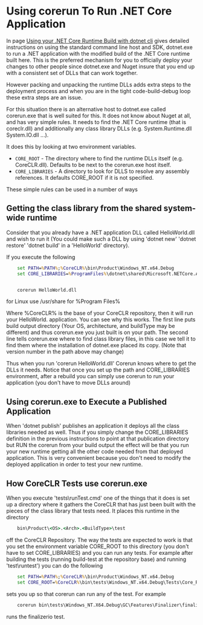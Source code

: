 
# Using corerun To Run .NET Core Application

In page [Using your .NET Core Runtime Build with dotnet cli](UsingDotNetCli.md) gives detailed instructions on using the standard
command line host and SDK, dotnet.exe to run a .NET application with the modified build of the
.NET Core runtime built here.   This is the preferred mechanism for you to officially deploy
your changes to other people since dotnet.exe and Nuget insure that you end up with a consistent
set of DLLs that can work together.

However packing and unpacking the runtime DLLs adds extra steps to the deployment process and when
you are in the tight code-build-debug loop these extra steps are an issue.

For this situation there is an alternative host to dotnet.exe called corerun.exe that is well suited
for this.   It does not know about Nuget at all, and has very simple rules.  It needs to find the
.NET Core runtime (that is coreclr.dll) and additionally any class library DLLs (e.g. System.Runtime.dll  System.IO.dll ...).

It does this by looking at two environment variables.


 * `CORE_ROOT` - The directory where to find the runtime DLLs itself (e.g. CoreCLR.dll).
 Defaults to be next to the corerun.exe host itself.
 * `CORE_LIBRARIES` - A directory to look for DLLS to resolve any assembly references.
 It defaults CORE_ROOT if it is not specified.

These simple rules can be used in a number of ways

## Getting the class library from the shared system-wide runtime

Consider that you already have a .NET application DLL called HelloWorld.dll and wish to run it
(You could make such a DLL by using 'dotnet new' 'dotnet restore' 'dotnet build' in a 'HelloWorld' directory).

If you execute the following
```bat
    set PATH=%PATH%;%CoreCLR%\bin\Product\Windows_NT.x64.Debug
    set CORE_LIBRARIES=%ProgramFiles%\dotnet\shared\Microsoft.NETCore.App\1.0.0


    corerun HelloWorld.dll
```

for Linux  use /usr/share for %Program Files%

Where %CoreCLR% is the base of your CoreCLR repository, then it will run your HelloWorld. application.
You can see why this works.  The first line puts build output directory (Your OS, architecture, and buildType
may be different) and thus corerun.exe you just built is on your path.
The second line tells corerun.exe where to find class library files, in this case we tell it
to find them where the installation of dotnet.exe placed its copy.   (Note that version number in the path above may change)

Thus when you run 'corerun HelloWorld.dll' Corerun knows where to get the DLLs it needs.   Notice that once
you set up the path and CORE_LIBRARIES environment, after a rebuild you can simply use corerun to run your
application (you don't have to move DLLs around)

## Using corerun.exe to Execute a Published  Application

When 'dotnet publish' publishes an application it deploys all the class libraries needed as well.
Thus if you simply change the CORE_LIBRARIES definition in the previous instructions to point at
that publication directory but RUN the corerun from your build output the effect will be that you
run your new runtime getting all the other code needed from that deployed application.   This is
very convenient because you don't need to modify the deployed application in order to test
your new runtime.

## How CoreCLR Tests use corerun.exe

When you execute 'tests\runTest.cmd' one of the things that it does is set up a directory where it
gathers the CoreCLR that has just been built with the pieces of the class library that tests need.
It places this runtime in the directory
```bat
    bin\Product\<OS>.<Arch>.<BuildType>\test
```
off the CoreCLR Repository.    The way the tests are expected to work is that you set the environment
variable CORE_ROOT to this directory
(you don't have to set CORE_LIBRARIES) and you can run any tests.  For example after building the tests
(running build-test at the repository base) and running 'test\runtest') you can do the following

```bat
    set PATH=%PATH%;%CoreCLR%\bin\Product\Windows_NT.x64.Debug
    set CORE_ROOT=%CoreCLR%\bin\tests\Windows_NT.x64.Debug\Tests\Core_Root
```
sets you up so that corerun can run any of the test.   For example
```bat
    corerun bin\tests\Windows_NT.X64.Debug\GC\Features\Finalizer\finalizeio\finalizeio\finalizeio.exe
```
runs the finalizerio test.
